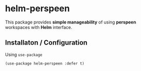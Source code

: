 # helm-perspeen

This package provides **simple manageability** of using **perspeen** workspaces with **Helm** interface.

## Installaton / Configuration

Using `use-package`
``` emacs-lisp
(use-package helm-perspeen :defer t)
```
